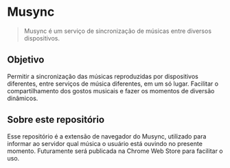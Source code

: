 # Musync

> Musync é um serviço de sincronização de músicas entre diversos dispositivos.

## Objetivo

Permitir a sincronização das músicas reproduzidas por dispositivos diferentes, entre serviços de música diferentes, em um só lugar. Facilitar o compartilhamento dos gostos musicais e fazer os momentos de diversão dinâmicos.

## Sobre este repositório

Esse repositório é a extensão de navegador do Musync, utilizado para informar ao servidor qual música o usuário está ouvindo no presente momento. Futuramente será publicada na Chrome Web Store para facilitar o uso.

